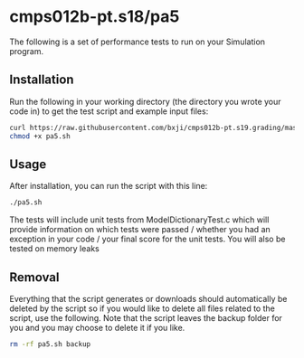# cmps012b-pt.s18/pa5

The following is a set of performance tests to run on your Simulation program.

## Installation

Run the following in your working directory (the directory you wrote your code
in) to get the test script and example input files:

```bash
curl https://raw.githubusercontent.com/bxji/cmps012b-pt.s19.grading/master/pa5/pa5.sh > pa5.sh
chmod +x pa5.sh
```

## Usage

After installation, you can run the script with this line:

```bash
./pa5.sh
```
The tests will include unit tests from ModelDictionaryTest.c which will
provide information on which tests were passed / whether you had an exception
in your code / your final score for the unit tests. You will also be tested on
memory leaks

## Removal

Everything that the script generates or downloads should automatically be
deleted by the script so if you would like to delete all files related to the
script, use the following. Note that the script leaves the backup folder for you
and you may choose to delete it if you like.

```bash
rm -rf pa5.sh backup
```
